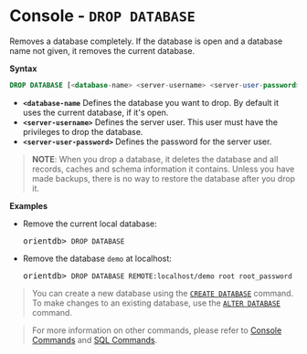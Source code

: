 

# Console - `DROP DATABASE`

Removes a database completely.  If the database is open and a database name not given, it removes the current database.

**Syntax**

```sql
DROP DATABASE [<database-name> <server-username> <server-user-password>]
```

- **`<database-name`** Defines the database you want to drop.  By default it uses the current database, if it's open.
- **`<server-username>`** Defines the server user.  This user must have the privileges to drop the database.
- **`<server-user-password>`** Defines the password for the server user.

>**NOTE**: When you drop a database, it deletes the database and all records, caches and schema information it contains.  Unless you have made backups, there is no way to restore the database after you drop it.

**Examples**

- Remove the current local database:

  <pre>
  orientdb> <code class="lang-sql userinput">DROP DATABASE</code>
  </pre>

- Remove the database `demo` at localhost:

  <pre>
  orientdb> <code class="lang-sql userinput">DROP DATABASE REMOTE:localhost/demo root root_password</code>
  </pre>


>You can create a new database using the [`CREATE DATABASE`](Console-Command-Create-Database.md) command.  To make changes to an existing database, use the [`ALTER DATABASE`](../sql/SQL-Alter-Database.md) command.

>For more information on other commands, please refer to [Console Commands](Console-Commands.md) and [SQL Commands](../sql/SQL-Commands.md).